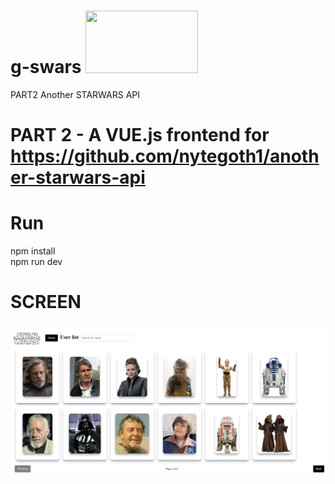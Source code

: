 # g-swars <img src="https://logos-world.net/wp-content/uploads/2020/11/Star-Wars-Logo.png" width="180" height="100">
 PART2 Another STARWARS API

# PART 2 - A VUE.js frontend for https://github.com/nytegoth1/another-starwars-api

# Run
npm install <br>
npm run dev

# SCREEN

![alt text](https://github.com/nytegoth1/g-swars/blob/main/images/localhost_5173_.png?raw=true)
